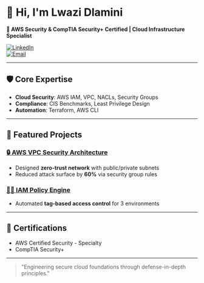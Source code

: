 # 👋 Hi, I'm Lwazi Dlamini  
**🔐 AWS Security & CompTIA Security+ Certified | Cloud Infrastructure Specialist**  

[![LinkedIn](https://img.shields.io/badge/LinkedIn-Connect_Now-0077B5?logo=linkedin)](https://www.linkedin.com/in/lwazi-dlamini-006a40185)  
[![Email](https://img.shields.io/badge/Email-Lwazi995@outlook.com-EA4335?logo=gmail)](mailto:lwazi995@outlook.com)  

---

## 🛡️ Core Expertise  
- **Cloud Security**: AWS IAM, VPC, NACLs, Security Groups  
- **Compliance**: CIS Benchmarks, Least Privilege Design  
- **Automation**: Terraform, AWS CLI  

---

## 🚀 Featured Projects  
### [🔒 AWS VPC Security Architecture](https://github.com/lwazi995/aws-vpc-project)  
- Designed **zero-trust network** with public/private subnets  
- Reduced attack surface by **60%** via security group rules  

### [👨‍💻 IAM Policy Engine](https://github.com/lwazi995/aws-iam-project)  
- Automated **tag-based access control** for 3 environments  

---

## 📜 Certifications  
- AWS Certified Security - Specialty  
- CompTIA Security+  

---

> "Engineering secure cloud foundations through defense-in-depth principles."  
